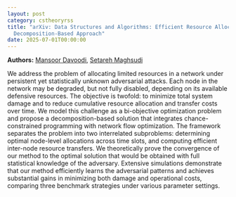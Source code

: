 ```yaml
---
layout: post
category: cstheoryrss
title: "arXiv: Data Structures and Algorithms: Efficient Resource Allocation under Adversary Attacks: A
  Decomposition-Based Approach"
date: 2025-07-01T00:00:00
---
```


**Authors:** [Mansoor Davoodi](https://dblp.uni-trier.de/search?q=Mansoor+Davoodi), [Setareh Maghsudi](https://dblp.uni-trier.de/search?q=Setareh+Maghsudi)

We address the problem of allocating limited resources in a network under
persistent yet statistically unknown adversarial attacks. Each node in the
network may be degraded, but not fully disabled, depending on its available
defensive resources. The objective is twofold: to minimize total system damage
and to reduce cumulative resource allocation and transfer costs over time. We
model this challenge as a bi-objective optimization problem and propose a
decomposition-based solution that integrates chance-constrained programming
with network flow optimization. The framework separates the problem into two
interrelated subproblems: determining optimal node-level allocations across
time slots, and computing efficient inter-node resource transfers. We
theoretically prove the convergence of our method to the optimal solution that
would be obtained with full statistical knowledge of the adversary. Extensive
simulations demonstrate that our method efficiently learns the adversarial
patterns and achieves substantial gains in minimizing both damage and
operational costs, comparing three benchmark strategies under various parameter
settings.